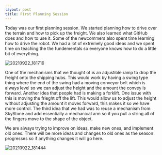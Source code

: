 ```yaml
---
layout: post
title: First Planning Session
---
```


Today was our first planning session. We started planning how to drive over the terrain and how to pick up the freight. We also learned what GitHub does and how to use it. Some of the newcommers also spent time learning how to drive the robot. We had a lot of extremely good ideas and we spent time on teaching the the fundementals so everyone knows how to do a little bit of everything.

![20210922_181719](https://user-images.githubusercontent.com/47298960/134434857-7a92521a-d780-4018-8c41-f34c5c3e536e.jpg)

One of the mechanisms that we thought of is an adjustible ramp to drop the freight onto the shipping hubs. This would work by having a swing type thing where the end of the swing had a moving conveyor belt which is always level so we can adjust the height and the amount the convey is forward. Another idea that people had is making a forklift. One issue with this is moving the frieght off the lift. This would allow us to adjust the height without adjusting the amount it moves forward, this makes it so we have more control. The third idea that we had was to reuse a mechanism from SkyStone and add essentially a mechanical arm so if you pull a string all of the fingers move to the shape of the object.

We are always trying to improve on ideas, make new ones, and implement old ones. There will be more ideas and changes to old ones as the season progresses so if anything changes it will go here.

![20210922_181444](https://user-images.githubusercontent.com/47298960/134434935-4b66594d-14f7-4643-8354-53f904f51f75.jpg)
